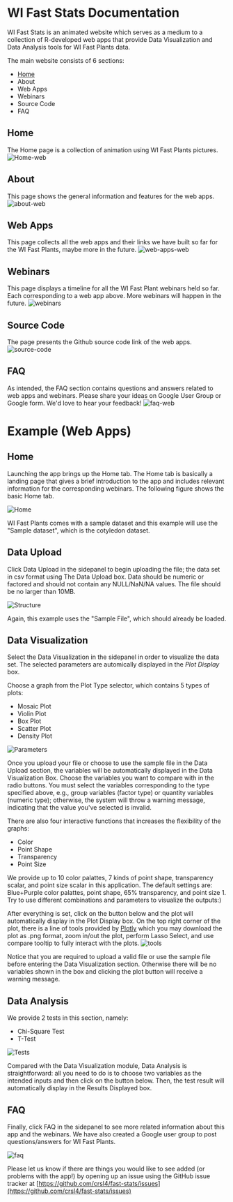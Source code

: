 # WI Fast Stats Documentation

WI Fast Stats is an animated website which serves as a medium to a collection of R-developed web apps that provide Data Visualization and Data Analysis tools for WI Fast Plants data. 

The main website consists of 6 sections:
* [Home](#home)
* About
* Web Apps
* Webinars
* Source Code
* FAQ

## Home
The Home page is a collection of animation using WI Fast Plants pictures.
![Home-web](https://github.com/crsl4/fast-stats/blob/master/figures/home_web.png?raw=true)

## About
This page shows the general information and features for the web apps.
![about-web](https://github.com/crsl4/fast-stats/blob/master/figures/about_web.png?raw=true)

## Web Apps
This page collects all the web apps and their links we have built so far for the WI Fast Plants, maybe more in the future.
![web-apps-web](https://github.com/crsl4/fast-stats/blob/master/figures/webapps_web.png?raw=true)

## Webinars
This page displays a timeline for all the WI Fast Plant webinars held so far. Each corresponding to a web app above. More webinars will happen in the future.
![webinars](https://github.com/crsl4/fast-stats/blob/master/figures/timeline.png?raw=true)

## Source Code
The page presents the Github source code link of the web apps.
![source-code](https://github.com/crsl4/fast-stats/blob/master/figures/sourcecode_web.png?raw=true)

## FAQ
As intended, the FAQ section contains questions and answers related to web apps and webinars. Please share your ideas on Google User Group or Google form. We'd love to hear your feedback!
![faq-web](https://github.com/crsl4/fast-stats/blob/master/figures/faq_web.png?raw=true)

# Example (Web Apps)
## Home
Launching the app brings up the Home tab. The Home tab is basically a landing page that gives a brief introduction to the app and includes relevant information for the corresponding webinars. The following figure shows the basic Home tab.

![Home](https://github.com/crsl4/fast-stats/blob/master/figures/home.png?raw=true) 

WI Fast Plants comes with a sample dataset and this example will use the "Sample dataset", which is the cotyledon dataset.

## Data Upload

Click Data Upload in the sidepanel to begin uploading the file; the data set in csv format using The Data Upload box. Data should be numeric or factored and should not contain any NULL/NaN/NA values. The file should be no larger than 10MB.

![Structure](https://github.com/crsl4/fast-stats/blob/master/figures/upload_file.png?raw=true)

 Again, this example uses the "Sample File", which should already be loaded. 





## Data Visualization
Select the Data Visualization in the sidepanel in order to visualize the data set. The selected parameters are automically displayed in the *Plot Display* box.

Choose a graph from the Plot Type selector, which contains 5 types of plots:
* Mosaic Plot
* Violin Plot
* Box Plot 
* Scatter Plot
* Density Plot

![Parameters](https://github.com/crsl4/fast-stats/blob/master/figures/boxplot.png?raw=true)

Once you upload your file or choose to use the sample file in the Data Upload section, the variables will be automatically displayed in the Data Visualization Box. Choose the variables you want to compare with in the radio buttons. You must select the variables corresponding to the type specified above, e.g., group variables (factor type) or quantity variables (numeric type); otherwise, the system will throw a warning message, indicating that the value you've selected is invalid. 

There are also four interactive functions that increases the flexibility of the graphs:
* Color
* Point Shape
* Transparency
* Point Size

We provide up to 10 color palattes, 7 kinds of point shape, transparency scalar, and point size scalar in this application. The default settings are: Blue+Purple color palattes, point shape, 65% transparency, and point size 1. Try to use different combinations and parameters to visualize the outputs:)

After everything is set, click on the button below and the plot will automatically display in the Plot Display box. On the top right corner of the plot, there is a line of tools provided by [Plotly](https://plotly.com/r/) which you may download the plot as .png format, zoom in/out the plot, perform Lasso Select, and use compare tooltip to fully interact with the plots.
![tools](https://github.com/crsl4/fast-stats/blob/master/figures/tools.png?raw=true)

Notice that you are required to upload a valid file or use the sample file before entering the Data Visualization section. Otherwise there will be no variables shown in the box and clicking the plot button will receive a warning message.

## Data Analysis
We provide 2 tests in this section, namely:
* Chi-Square Test
* T-Test

![Tests](https://github.com/crsl4/fast-stats/blob/master/figures/ttest.png?raw=true)



Compared with the Data Visualization module, Data Analysis is straightforward: all you need to do is to choose two variables as the intended inputs and then click on the button below. Then, the test result will automatically display in the Results Displayed box.

## FAQ
Finally, click FAQ in the sidepanel to see more related information about this app and the webinars. We have also created a Google user group to post questions/answers for WI Fast Plants. 

![faq](https://github.com/crsl4/fast-stats/blob/master/figures/faq.png?raw=true)


Please let us know if there are things you would like to see added (or problems with the app!) by opening up an issue using the GitHub issue tracker at [https://github.com/crsl4/fast-stats/issues](https://github.com/crsl4/fast-stats/issues)
